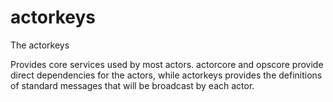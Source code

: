 # actorkeys
The actorkeys

Provides core services used by most actors. actorcore and opscore provide direct dependencies for the actors, while actorkeys provides the definitions of standard messages that will be broadcast by each actor.
